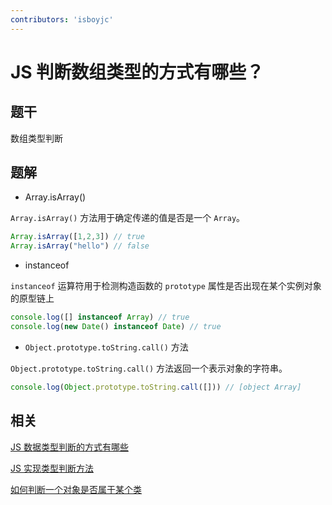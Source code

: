 ```yaml
---
contributors: 'isboyjc'
---
```


# JS 判断数组类型的方式有哪些？

## 题干

数组类型判断

## 题解

<!-- ::: details 点我查看题解 -->

- Array.isArray()

`Array.isArray()` 方法用于确定传递的值是否是一个 `Array`。

```js
Array.isArray([1,2,3]) // true
Array.isArray("hello") // false
```



- instanceof

`instanceof` 运算符用于检测构造函数的 `prototype` 属性是否出现在某个实例对象的原型链上

```js
console.log([] instanceof Array) // true
console.log(new Date() instanceof Date) // true
```

- `Object.prototype.toString.call()` 方法

`Object.prototype.toString.call()` 方法返回一个表示对象的字符串。

```js
console.log(Object.prototype.toString.call([])) // [object Array]
```
<!-- ::: -->



## 相关

[JS 数据类型判断的方式有哪些](../020datatype/020020_datatype_judgment.md)

[JS 实现类型判断方法](../../write/0125_js_type_judgment.md)

[如何判断一个对象是否属于某个类](../030object/030030_object_in_class.md)
